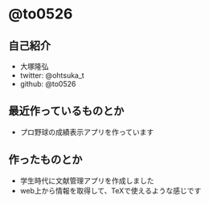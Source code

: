 # @to0526

## 自己紹介

* 大塚隆弘
* twitter: @ohtsuka_t
* github: @to0526

## 最近作っているものとか

* プロ野球の成績表示アプリを作っています

## 作ったものとか

* 学生時代に文献管理アプリを作成しました
 * web上から情報を取得して、TeXで使えるような感じです

